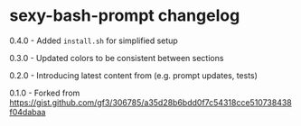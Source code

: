 # sexy-bash-prompt changelog
0.4.0 - Added `install.sh` for simplified setup

0.3.0 - Updated colors to be consistent between sections

0.2.0 - Introducing latest content from (e.g. prompt updates, tests)

0.1.0 - Forked from https://gist.github.com/gf3/306785/a35d28b6bdd0f7c54318cce510738438f04dabaa
